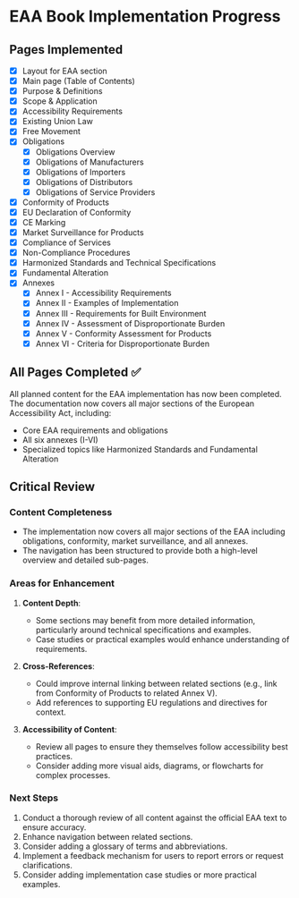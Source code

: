 # EAA Book Implementation Progress

## Pages Implemented

- [x] Layout for EAA section
- [x] Main page (Table of Contents)
- [x] Purpose & Definitions
- [x] Scope & Application
- [x] Accessibility Requirements
- [x] Existing Union Law
- [x] Free Movement
- [x] Obligations
  - [x] Obligations Overview
  - [x] Obligations of Manufacturers
  - [x] Obligations of Importers
  - [x] Obligations of Distributors
  - [x] Obligations of Service Providers
- [x] Conformity of Products
- [x] EU Declaration of Conformity
- [x] CE Marking
- [x] Market Surveillance for Products
- [x] Compliance of Services
- [x] Non-Compliance Procedures
- [x] Harmonized Standards and Technical Specifications
- [x] Fundamental Alteration
- [x] Annexes
  - [x] Annex I - Accessibility Requirements
  - [x] Annex II - Examples of Implementation
  - [x] Annex III - Requirements for Built Environment
  - [x] Annex IV - Assessment of Disproportionate Burden
  - [x] Annex V - Conformity Assessment for Products
  - [x] Annex VI - Criteria for Disproportionate Burden

## All Pages Completed ✅

All planned content for the EAA implementation has now been completed. The documentation now covers all major sections of the European Accessibility Act, including:

- Core EAA requirements and obligations
- All six annexes (I-VI)
- Specialized topics like Harmonized Standards and Fundamental Alteration

## Critical Review

### Content Completeness

- The implementation now covers all major sections of the EAA including obligations, conformity, market surveillance, and all annexes.
- The navigation has been structured to provide both a high-level overview and detailed sub-pages.

### Areas for Enhancement

1. **Content Depth**:

   - Some sections may benefit from more detailed information, particularly around technical specifications and examples.
   - Case studies or practical examples would enhance understanding of requirements.

2. **Cross-References**:

   - Could improve internal linking between related sections (e.g., link from Conformity of Products to related Annex V).
   - Add references to supporting EU regulations and directives for context.

3. **Accessibility of Content**:
   - Review all pages to ensure they themselves follow accessibility best practices.
   - Consider adding more visual aids, diagrams, or flowcharts for complex processes.

### Next Steps

1. Conduct a thorough review of all content against the official EAA text to ensure accuracy.
2. Enhance navigation between related sections.
3. Consider adding a glossary of terms and abbreviations.
4. Implement a feedback mechanism for users to report errors or request clarifications.
5. Consider adding implementation case studies or more practical examples.

